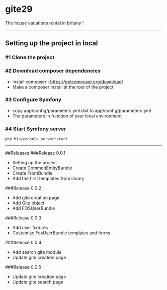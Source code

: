 gite29
======

The house vacations rental in britany !

---

## Setting up the project in local

### #1 Clone the project

### #2 Download composer dependencies
- install composer : https://getcomposer.org/download/
- Make a composer install at the root of the project

### #3 Configure Symfony
- copy app/config/parameters.yml.dist to app/config/parameters.yml
- The parameters in function of your local environment

### #4 Start Symfony server
```
php bin/console server:start
```

---

##Releases
###Release 0.0.1
- Setting up the project
- Create CommonEntityBundle
- Create FrontBundle
- Add the first templates from library

###Release 0.0.2
- Add gite creation page
- Add Gite object
- Add FOSUserBundle

###Release 0.0.3
- Add user fixtures
- Customize FosUserBundle templates and forms

###Release 0.0.4
- Add search gite module
- Update gite creation page

###Release 0.0.5
- Update gite creation page
- Update gite search page
